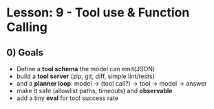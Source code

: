 # Lesson: 9 - Tool use & Function Calling


## 0) Goals

- Define a **tool schema** the model can emit(JSON)
- build a **tool server** (zip, git, diff, simple lint/tests)
- and a **planner loop**: model -> (tool call?) -> tool -> model -> answer
- make it safe (allowlist paths, timeouts) and **observable**
- add a tiny **eval** for tool success rate 

 
